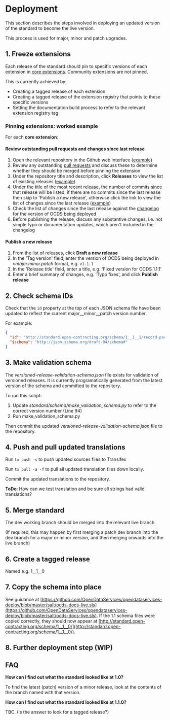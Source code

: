 # Deployment

This section describes the steps involved in deploying an updated version of the standard to become the live version.

This process is used for major, minor and patch upgrades.


## 1. Freeze extensions

Each release of the standard should pin to specific versions of each extension in [core extensions](http://standard.open-contracting.org/latest/en/extensions/#core-extensions). Community extensions are not pinned. 

This is currently achieved by:

* Creating a tagged release of each extension
* Creating a tagged release of the extension registry that points to these specific versions
* Setting the documentation build process to refer to the relevant extension registry tag

### Pinning extensions: worked example

For each **core extension**:

#### Review outstanding pull requests and changes since last release

1. Open the relevant repository in the Github web interface ([example](https://github.com/open-contracting/ocds_lots_extension))
1. Review any outstanding [pull requests](https://github.com/open-contracting/ocds_lots_extension/pulls) and discuss these to determine whether they should be merged before pinning the extension
1. Under the repository title and description, click **Releases** to view the list of existing releases ([example](https://github.com/open-contracting/ocds_lots_extension/releases))
1. Under the title of the most recent release, the number of commits since that release will be listed, if there are no commits since the last release then skip to 'Publish a new release', otherwise click the link to view the list of changes since the last release ([example](https://github.com/open-contracting/ocds_lots_extension/compare/v1.1...master))
1. Check the list of changes since the last release against the [changelog](http://standard.open-contracting.org/latest/en/schema/changelog/#changelog) for the version of OCDS being deployed
1. Before publishing the release, discuss any substantive changes, i.e. not simple typo or documentation updates, which aren't included in the changelog

#### Publish a new release

1. From the list of releases, click **Draft a new release**
1. In the 'Tag version' field, enter the version of OCDS being deployed in _vmajor.minor.patch_ format, e.g. `v1.1.1`
1. In the 'Release title' field, enter a title, e.g. 'Fixed version for OCDS 1.1.1'
1. Enter a brief summary of changes, e.g. 'Typo fixes', and click **Publish release**

## 2. Check schema IDs

Check that the `id` property at the top of each JSON schema file have been updated to reflect the current major__minor__patch version number. 

For example: 

```json
{
  "id": "http://standard.open-contracting.org/schema/1__1__1/record-package-schema.json",
  "$schema": "http://json-schema.org/draft-04/schema#"
}
```

## 3. Make validation schema

The _versioned-release-validation-schema.json_ file exists for validation of versioned releases. It is currently programatically generated from the latest version of the schema and committed to the repository. 

To run this script:

1. Update _standard/schema/make_validation_schema.py_ to refer to the correct version number (Line 94)
2. Run make_validation_schema.py

Then commit the updated _versioned-release-validation-schema.json_ file to the repository. 

## 4. Push and pull updated translations

Run `tx push -s` to push updated sources files to Transifex

Run `tx pull -a -f` to pull all updated translation files down locally.

Commit the updated translations to the repository. 

**ToDo**: How can we test translation and be sure all strings had valid translations? 

## 5. Merge standard

The dev working branch should be merged into the relevant live branch. 

(If required, this may happen by first merging a patch dev branch into the dev branch for a major or minor version, and then merging onwards into the live branch)


## 6. Create a tagged release

Named e.g. 1__1__0


## 7. Copy the schema into place

See guidance at [https://github.com/OpenDataServices/opendataservices-deploy/blob/master/salt/ocds-docs-live.sls](https://github.com/OpenDataServices/opendataservices-deploy/blob/master/salt/ocds-docs-live.sls).
If the 1.1 schema files were copied correctly, they should now appear at [http://standard.open-contracting.org/schema/1__1__0/](http://standard.open-contracting.org/schema/1__1__0/).

## 8. Further deployment step (WIP)


## FAQ

**How can I find out what the standard looked like at 1.0?**

To find the latest (patch) version of a minor release, look at the contents of the branch named with that version.

**How can I find out what the standard looked like at 1.1.0?**

TBC. (Is the answer to look for a tagged release?)
